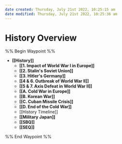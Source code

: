 ```yaml
---
date created: Thursday, July 21st 2022, 10:25:15 am
date modified: Thursday, July 21st 2022, 10:25:36 am
---
```


# History Overview

%% Begin Waypoint %%
- **[[History]]**
	- **[[1. Impact of World War I in Europe]]**
	- **[[2. Stalin's Soviet Union]]**
	- **[[3. Hitler's Germany]]**
	- **[[4 & 6. Outbreak of World War II]]**
	- **[[5 & 7. Axis Defeat in World War II]]**
	- **[[A. Cold War in Europe]]**
	- **[[B. Korean War]]**
	- **[[C. Cuban Missile Crisis]]**
	- **[[D. End of the Cold War]]**
	- [[History Timeline]]
	- **[[Military Japan]]**
	- **[[SBQ]]**
	- **[[SEQ]]**

%% End Waypoint %%